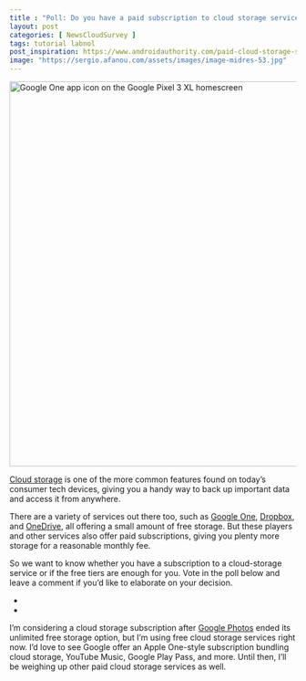 ```yaml
---
title : "Poll: Do you have a paid subscription to cloud storage services?"
layout: post
categories: [ NewsCloudSurvey ]
tags: tutorial labnol
post_inspiration: https://www.androidauthority.com/paid-cloud-storage-service-poll-1231722
image: "https://sergio.afanou.com/assets/images/image-midres-53.jpg"
---
```


<p><html><body><img class="aligncenter size-large wp-image-1029182 noname aa-img" title="Google One app icon on the Google Pixel 3 XL homescreen" src="https://cdn57.androidauthority.net/wp-content/uploads/2019/09/Google-One-app-icon-on-the-Google-Pixel-3-XL-homescreen-1200x675.jpg" alt="Google One app icon on the Google Pixel 3 XL homescreen" width="1200" height="675" data-attachment-id="1029182" srcset="https://cdn57.androidauthority.net/wp-content/uploads/2019/09/Google-One-app-icon-on-the-Google-Pixel-3-XL-homescreen-1200x675.jpg 1200w, https://cdn57.androidauthority.net/wp-content/uploads/2019/09/Google-One-app-icon-on-the-Google-Pixel-3-XL-homescreen-300x170.jpg 300w, https://cdn57.androidauthority.net/wp-content/uploads/2019/09/Google-One-app-icon-on-the-Google-Pixel-3-XL-homescreen-768x432.jpg 768w, https://cdn57.androidauthority.net/wp-content/uploads/2019/09/Google-One-app-icon-on-the-Google-Pixel-3-XL-homescreen-16x9.jpg 16w, https://cdn57.androidauthority.net/wp-content/uploads/2019/09/Google-One-app-icon-on-the-Google-Pixel-3-XL-homescreen-32x18.jpg 32w, https://cdn57.androidauthority.net/wp-content/uploads/2019/09/Google-One-app-icon-on-the-Google-Pixel-3-XL-homescreen-28x16.jpg 28w, https://cdn57.androidauthority.net/wp-content/uploads/2019/09/Google-One-app-icon-on-the-Google-Pixel-3-XL-homescreen-56x32.jpg 56w, https://cdn57.androidauthority.net/wp-content/uploads/2019/09/Google-One-app-icon-on-the-Google-Pixel-3-XL-homescreen-64x36.jpg 64w, https://cdn57.androidauthority.net/wp-content/uploads/2019/09/Google-One-app-icon-on-the-Google-Pixel-3-XL-homescreen-712x400.jpg 712w, https://cdn57.androidauthority.net/wp-content/uploads/2019/09/Google-One-app-icon-on-the-Google-Pixel-3-XL-homescreen-1000x563.jpg 1000w, https://cdn57.androidauthority.net/wp-content/uploads/2019/09/Google-One-app-icon-on-the-Google-Pixel-3-XL-homescreen-792x446.jpg 792w, https://cdn57.androidauthority.net/wp-content/uploads/2019/09/Google-One-app-icon-on-the-Google-Pixel-3-XL-homescreen-1280x720.jpg 1280w, https://cdn57.androidauthority.net/wp-content/uploads/2019/09/Google-One-app-icon-on-the-Google-Pixel-3-XL-homescreen-840x472.jpg 840w, https://cdn57.androidauthority.net/wp-content/uploads/2019/09/Google-One-app-icon-on-the-Google-Pixel-3-XL-homescreen-1340x754.jpg 1340w, https://cdn57.androidauthority.net/wp-content/uploads/2019/09/Google-One-app-icon-on-the-Google-Pixel-3-XL-homescreen-770x433.jpg 770w, https://cdn57.androidauthority.net/wp-content/uploads/2019/09/Google-One-app-icon-on-the-Google-Pixel-3-XL-homescreen-356x200.jpg 356w, https://cdn57.androidauthority.net/wp-content/uploads/2019/09/Google-One-app-icon-on-the-Google-Pixel-3-XL-homescreen-675x380.jpg 675w, https://cdn57.androidauthority.net/wp-content/uploads/2019/09/Google-One-app-icon-on-the-Google-Pixel-3-XL-homescreen.jpg 1920w" sizes="(max-width: 1200px) 100vw, 1200px" /></p>
<div class="aa-img-source-credit"></div>
<p><a href="https://www.androidauthority.com/best-cloud-storage-apps-for-android-657338/">Cloud storage</a> is one of the more common features found on today&#8217;s consumer tech devices, giving you a handy way to back up important data and access it from anywhere.</p>
<p>There are a variety of services out there too, such as <a href="https://www.androidauthority.com/google-one-865401/">Google One</a>, <a href="https://www.androidauthority.com/dropbox-password-save-vault-1147337/">Dropbox</a>, and <a href="https://www.androidauthority.com/google-one-vs-dropbox-917551/">OneDrive</a>, all offering a small amount of free storage. But these players and other services also offer paid subscriptions, giving you plenty more storage for a reasonable monthly fee.</p>
<p>So we want to know whether you have a subscription to a cloud-storage service or if the free tiers are enough for you. Vote in the poll below and leave a comment if you&#8217;d like to elaborate on your decision.</p>
<!-- AA poll list -->
          <ul class="aa-poll-custom">
                                        <li><a href="/paid-cloud-storage-service-poll-1231722/?polls=true&pollid=1231726&pollchoice=1&pollvote=true" class="aa-poll-choice"></a></li>
                                          <li><a href="/paid-cloud-storage-service-poll-1231722/?polls=true&pollid=1231726&pollchoice=2&pollvote=true" class="aa-poll-choice"></a></li>
                        </ul>
<p>I&#8217;m considering a cloud storage subscription after <a href="https://www.androidauthority.com/google-photos-free-storage-faqs-1230716/">Google Photos</a> ended its unlimited free storage option, but I&#8217;m using free cloud storage services right now. I&#8217;d love to see Google offer an Apple One-style subscription bundling cloud storage, YouTube Music, Google Play Pass, and more. Until then, I&#8217;ll be weighing up other paid cloud storage services as well.</p>
</body></html></p>

